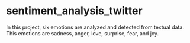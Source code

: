 # sentiment_analysis_twitter
In this project, six emotions are analyzed and detected from textual data. This emotions are sadness, anger, love, surprise, fear, and joy.
